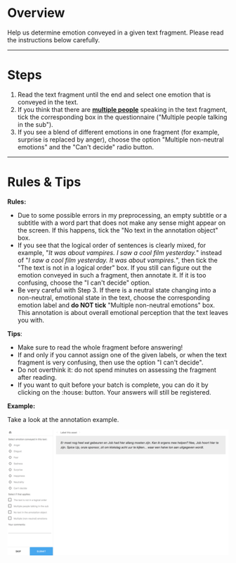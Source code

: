 <h1><strong>Overview</strong></h1>

<p>Help us determine emotion conveyed in a given text fragment. Please read the instructions below carefully.&nbsp;</p>
<hr>

<h1><strong>Steps</strong></h1>

<ol>
	<li>Read the text fragment until the end and select one emotion that is conveyed in the text.</li>
	<li>If you think that there are <strong><u>multiple people</u></strong> speaking in the text fragment, tick the corresponding box in the questionnaire ("Multiple people talking in the sub").</li>
	<li>If you see a blend of different emotions in one fragment (for example, surprise is replaced by anger), choose the option "Multiple non-neutral emotions" and the "Can't decide" radio button.&nbsp;</li>
</ol>
<hr>

<h1><strong>Rules &amp; Tips</strong></h1>

<p><strong>Rules:</strong></p>

<ul>
	<li>Due to some possible errors in my preprocessing, an empty subtitle or a subtitle with a word part that does not make any sense might appear on the screen. If this happens, tick the "No text in the annotation object" box.</li>
	<li>If you see that the logical order of sentences is clearly mixed, for example, "<em>It was about vampires. I saw a cool film yesterday.</em>" instead of "<em>I saw a cool film yesterday. It was about vampires</em><em>.</em>", then tick the "The text is not in a logical order" box. If you still can figure out the emotion conveyed in such a fragment, then annotate it. If it is too confusing, choose the "I can't decide" option.</li>
	<li>Be very careful with Step 3. If there is a neutral state changing into a non-neutral, emotional state in the text, choose the corresponding emotion label and <strong>do NOT tick</strong> "Multiple non-neutral emotions" box. This annotation is about overall emotional perception that the text leaves you with.&nbsp;</li>
</ul>

<p><strong>Tips</strong>:</p>

<ul>
	<li>Make sure to read the whole fragment before answering!</li>
	<li>If and only if you cannot assign one of the given labels, or when the text fragment is very confusing, then use the option "I can't decide".&nbsp;</li>
	<li>Do not overthink it: do not spend minutes on assessing the fragment after reading.</li>
	<li>If you want to quit before your batch is complete, you can do it by clicking on the :house: button. Your answers will still be registered.</li>
</ul>

<p><strong>Example:</strong></p>

<p>Take a look at the annotation example.</p>

<p><img src="/subs_example.png"></p>
